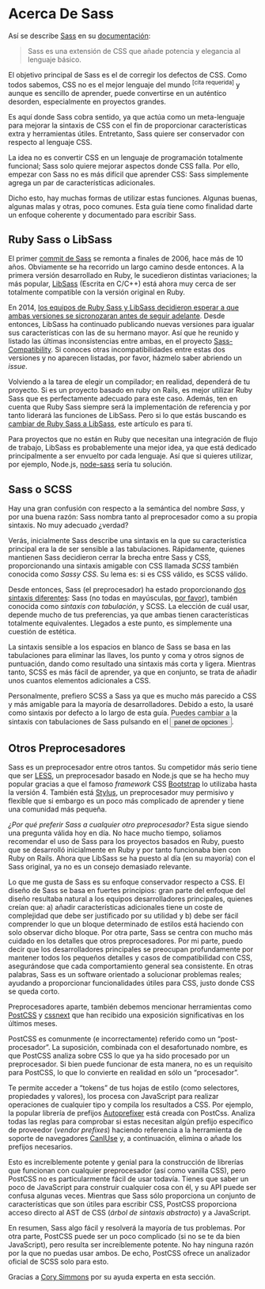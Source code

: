 
# Acerca De Sass

Así se describe [Sass](https://sass-lang.com) en su [documentación](https://sass-lang.com/documentation/file.SASS_REFERENCE.html):

> Sass es una extensión de CSS que añade potencia y elegancia al lenguaje básico.

El objetivo principal de Sass es el de corregir los defectos de CSS. Como todos sabemos, CSS no es el mejor lenguaje del mundo <sup>[cita requerida]</sup> y aunque es sencillo de aprender, puede convertirse en un auténtico desorden, especialmente en proyectos grandes.

Es aquí donde Sass cobra sentido, ya que actúa como un meta-lenguaje para mejorar la sintaxis de CSS con el fin de proporcionar características extra y herramientas útiles. Entretanto, Sass quiere ser conservador con respecto al lenguaje CSS.

La idea no es convertir CSS en un lenguaje de programación totalmente funcional; Sass solo quiere mejorar aspectos donde CSS falla. Por ello, empezar con Sass no es más difícil que aprender CSS: Sass simplemente agrega un par de características adicionales.

Dicho esto, hay muchas formas de utilizar estas funciones. Algunas buenas, algunas malas y otras, poco comunes. Esta guía tiene como finalidad darte un enfoque coherente y documentado para escribir Sass.

## Ruby Sass o LibSass

El primer [commit de Sass](https://github.com/hcatlin/sass/commit/fa5048ba405619273e474a50400c7243fbff54fe) se remonta a finales de 2006, hace más de 10 años. Obviamente se ha recorrido un largo camino desde entonces. A la primera versión desarrollado en Ruby, le sucedieron distintas variaciones; la más popular, [LibSass](https://github.com/sass/libsass) (Escrita en C/C++) está ahora muy cerca de ser totalmente compatible con la versión original en Ruby.

En 2014, [los equipos de Ruby Sass y LibSass decidieron esperar a que ambas versiones se sicronozaran antes de seguir adelante](https://github.com/sass/libsass/wiki/The-LibSass-Compatibility-Plan). Desde entonces, LibSass ha continuado publicando nuevas versiones para igualar sus características con las de su hermano mayor. Así que he reunido y listado las últimas inconsistencias entre ambas, en el proyecto [Sass-Compatibility](https://kittygiraudel.github.io/sass-compatibility/). Si conoces otras incompatibilidades entre estas dos versiones y no aparecen listadas, por favor, házmelo saber abriendo un *issue*.

Volviendo a la tarea de elegir un compilador; en realidad, dependerá de tu proyecto. Si es un proyecto basado en ruby on Rails, es mejor utilizar Ruby Sass que es perfectamente adecuado para este caso. Además, ten en cuenta que Ruby Sass siempre será la implementación de referencia y por tanto liderará las funciones de LibSass. Pero si lo que estás buscando es [cambiar de Ruby Sass a LibSass](https://www.sitepoint.com/switching-ruby-sass-libsass/), este artículo es para tí.

Para proyectos que no están en Ruby que necesitan una integración de flujo de trabajo, LibSass es probablemente una mejor idea, ya que está dedicado principalmente a ser envuelto por cada lenguaje. Así que si quieres utilizar, por ejemplo, Node.js,  [node-sass](https://github.com/sass/node-sass) sería tu solución.

## Sass o SCSS

Hay una gran confusión con respecto a la semántica del nombre *Sass*, y por una buena razón: Sass nombra tanto al preprocesador como a su propia sintaxis. No muy adecuado ¿verdad?

Verás, inicialmente Sass describe una sintaxis en la que su característica principal era la de ser sensible a las tabulaciones. Rápidamente, quienes mantienen Sass decidieron cerrar la brecha entre Sass y CSS, proporcionando una sintaxis amigable con CSS  llamada *SCSS* también conocida como *Sassy CSS*. Su lema es: si es CSS válido, es SCSS válido.

Desde entonces, Sass (el preprocesador) ha estado proporcionando  [dos sintaxis diferentes](https://www.sitepoint.com/whats-difference-sass-scss/): Sass (no todas en mayúsculas, [por favor](http://sassnotsass.com)), también conocida como *sintaxis con tabulación*, y SCSS. La elección de cuál usar, depende mucho de tus preferencias, ya que ambas tienen características totalmente equivalentes. Llegados a este punto, es simplemente una cuestión de estética.

La sintaxis sensible a los espacios en blanco de Sass se basa en las tabulaciones para eliminar las llaves, los punto y coma y otros signos de puntuación, dando como resultado una sintaxis más corta y ligera. Mientras tanto, SCSS es más fácil de aprender, ya que en conjunto, se trata de añadir unos cuantos elementos adicionales a CSS.

Personalmente, prefiero SCSS a Sass ya que es mucho más parecido a CSS y más amigable para la mayoría de desarrolladores. Debido a esto, la usaré como sintaxis por defecto a lo largo de esta guía. Puedes cambiar a la sintaxis con tabulaciones de Sass pulsando en el <button type="button" data-a11y-dialog-show="options-panel" class="link-like">panel de opciones</button>.

## Otros Preprocesadores

Sass es un preprocesador entre otros tantos. Su competidor más serio tiene que ser [LESS](http://lesscss.org/), un preprocesador basado en Node.js que se ha hecho muy popular gracias a que el famoso *framework* CSS [Bootstrap](https://getbootstrap.com/) lo utilizaba hasta la versión 4. También está [Stylus](https://stylus-lang.com/), un preprocesador muy permisivo y flexible que si embargo es un poco más complicado de aprender y tiene una comunidad más pequeña.

*¿Por qué preferir Sass a cualquier otro preprocesador?* Esta sigue siendo una pregunta válida hoy en día. No hace mucho tiempo, soliamos recomendar el uso de Sass para los proyectos basados en Ruby, puesto que se desarrolló inicialmente en Ruby y por tanto funcionaba bien con Ruby on Rails. Ahora que LibSass se ha puesto al día (en su mayoría) con el Sass original, ya no es un consejo demasiado relevante.

Lo que me gusta de Sass es su enfoque conservador respecto a CSS. El diseño de Sass se basa en fuertes principios: gran parte del enfoque del diseño resultaba natural a los equipos desarrolladores principales, quienes creían que: a) añadir características adicionales tiene un coste de complejidad que debe ser justificado por su utilidad y b) debe ser fácil comprender lo que un bloque determinado de estilos está haciendo con solo observar dicho bloque. Por otra parte, Sass se centra con mucho más cuidado en los detalles que otros preprocesadores. Por mi parte, puedo decir que los desarrolladores principales se preocupan profundamente por mantener todos los pequeños detalles y casos de compatibilidad con CSS, asegurándose que cada comportamiento general sea consistente. En otras palabras, Sass es un software orientado a solucionar problemas reales; ayudando a proporcionar funcionalidades útiles para CSS, justo donde CSS se queda corto.

Preprocesadores aparte, también debemos mencionar herramientas como [PostCSS](https://github.com/postcss/postcss) y [cssnext](https://cssnext.github.io/) que han recibido una exposición significativas en los últimos meses.

PostCSS es comunmente (e incorrectamente) referido como un “post-procesador”. La suposición, combinada con el desafortunado nombre, es que PostCSS analiza sobre CSS lo que ya ha sido procesado por un preprocesador. Si bien puede funcionar de esta manera, no es un requisito para PostCSS, lo que lo convierte en realidad en sólo un “procesador”.

Te permite acceder a “tokens” de tus hojas de estilo (como selectores, propiedades y valores), los procesa con JavaScript para realizar operaciones de cualquier tipo y compila los resultados a CSS. Por ejemplo, la popular librería de prefijos [Autoprefixer](https://github.com/postcss/autoprefixer) está creada con PostCss. Analiza todas las reglas para comprobar si estas necesitan algún prefijo específico de proveedor (*vendor prefixes*) haciendo referencia a la herramienta de soporte de navegadores [CanIUse](https://caniuse.com) y, a continuación, elimina o añade los prefijos necesarios.

Esto es increíblemente potente y genial para la construcción de librerías que funcionan con cualquier preprocesador (así como vanilla CSS), pero PostCSS no es particularmente fácil de usar todavía. Tienes que saber un poco de JavaScript para construir cualquier cosa con él, y su API puede ser confusa algunas veces. Mientras que Sass sólo proporciona un conjunto de características que son útiles para escribir CSS, PostCSS proporciona acceso directo al AST de CSS (*árbol de sintaxis abstracto*) y a JavaScript.

En resumen, Sass algo fácil y resolverá la mayoría de tus problemas. Por otra parte, PostCSS puede ser un poco complicado (si no se te da bien JavaScript), pero resulta ser increíblemente potente. No hay ninguna razón por la que no puedas usar ambos. De echo, PostCSS ofrece un analizador oficial de SCSS solo para esto.

<div class="note">
  <p>Gracias a <a href="https://github.com/corysimmons">Cory Simmons</a> por su ayuda experta en esta sección.</p>
</div>
